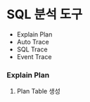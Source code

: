 # SQL 분석 도구

- Explain Plan
- Auto Trace
- SQL Trace
- Event Trace

### Explain Plan
1. Plan Table 생성

